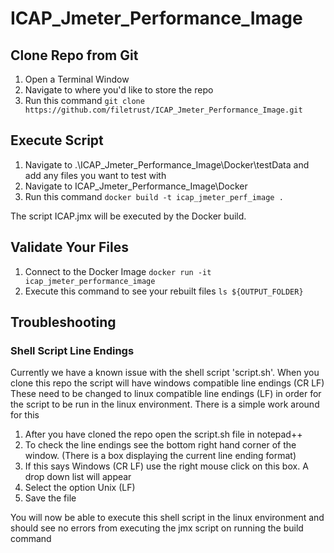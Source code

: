 # ICAP_Jmeter_Performance_Image

## Clone Repo from Git

1. Open a Terminal Window
2. Navigate to where you'd like to store the repo
3. Run this command ```git clone https://github.com/filetrust/ICAP_Jmeter_Performance_Image.git ```

## Execute Script

1. Navigate to .\ICAP_Jmeter_Performance_Image\Docker\testData and add any files you want to test with
2. Navigate to ICAP_Jmeter_Performance_Image\Docker
3. Run this command ```docker build -t icap_jmeter_perf_image . ```

The script ICAP.jmx will be executed by the Docker build.

## Validate Your Files

1. Connect to the Docker Image ```docker run -it icap_jmeter_performance_image ```
2. Execute this command to see your rebuilt files ```ls ${OUTPUT_FOLDER} ```

## Troubleshooting

### Shell Script Line Endings
Currently we have a known issue with the shell script 'script.sh'. When you clone this repo the script will have windows compatible line endings (CR LF)
These need to be changed to linux compatible line endings (LF) in order for the script to be run in the linux environment.
There is a simple work around for this

1. After you have cloned the repo open the script.sh file in notepad++
2. To check the line endings see the bottom right hand corner of the window. (There is a box displaying the current line ending format)
3. If this says Windows (CR LF) use the right mouse click on this box. A drop down list will appear
4. Select the option Unix (LF)
5. Save the file

You will now be able to execute this shell script in the linux environment and should see no errors from executing the jmx script on running the build command
